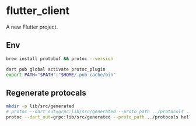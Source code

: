 # flutter_client

A new Flutter project.

## Env

```bash
brew install protobuf && protoc --version

dart pub global activate protoc_plugin
export PATH="$PATH":"$HOME/.pub-cache/bin"
```

## Regenerate protocals
```bash
mkdir -p lib/src/generated
# protoc --dart_out=grpc:lib/src/generated --proto_path ../protocols ../protocols/helloworld.proto
protoc --dart_out=grpc:lib/src/generated --proto_path ../protocols helloworld.proto
```